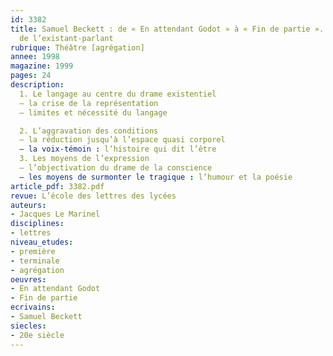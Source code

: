 ```yaml
---
id: 3382
title: Samuel Beckett : de « En attendant Godot » à « Fin de partie ». La condition
  de l’existant-parlant
rubrique: Théâtre [agrégation]
annee: 1998
magazine: 1999
pages: 24
description: 
  1. Le langage au centre du drame existentiel
  – la crise de la représentation
  – limites et nécessité du langage

  2. L’aggravation des conditions
  – la réduction jusqu’à l’espace quasi corporel
  – la voix-témoin : l’histoire qui dit l’être
  3. Les moyens de l’expression
  – l’objectivation du drame de la conscience
  – les moyens de surmonter le tragique : l’humour et la poésie
article_pdf: 3382.pdf
revue: L’école des lettres des lycées
auteurs:
- Jacques Le Marinel
disciplines:
- lettres
niveau_etudes:
- première
- terminale
- agrégation
oeuvres:
- En attendant Godot
- Fin de partie
ecrivains:
- Samuel Beckett
siecles:
- 20e siècle
---
```

